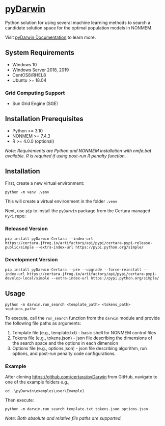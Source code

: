 # [pyDarwin](https://certara.github.io/pyDarwin/html/index.html)

Python solution for using several machine learning methods to search a candidate solution space for the optimal population models in NONMEM.

Visit [pyDarwin Documentation](https://certara.github.io/pyDarwin/html/index.html) to learn more.

## System Requirements

* Windows 10
* Windows Server 2018, 2019
* CentOS8/RHEL8
* Ubuntu >= 18.04

###  Grid Computing Support
* Sun Grid Engine (SGE)

## Installation Prerequisites

* Python >= 3.10
* NONMEM >= 7.4.3
* R >= 4.0.0 (optional)

*Note: Requirements are Python and NONMEM installation with nmfe.bat available. R is required if using post-run R penalty function.*


## Installation

First, create a new virtual environment: 

`python -m venv .venv`

This will create a virtual environment in the folder `.venv`

Next, use `pip` to install the `pyDarwin` package from the Certara managed `PyPi` repo:

### Released Version

`pip install pyDarwin-Certara --index-url https://certara.jfrog.io/artifactory/api/pypi/certara-pypi-release-public/simple --extra-index-url https://pypi.python.org/simple/`

### Development Version

`pip install pyDarwin-Certara --pre --upgrade --force-reinstall --index-url https://certara.jfrog.io/artifactory/api/pypi/certara-pypi-develop-local/simple --extra-index-url https://pypi.python.org/simple/`

## Usage

`python -m darwin.run_search <template_path> <tokens_path> <options_path>`

To execute, call the `run_search` function from the `darwin` module and provide the following file paths as arguments:

1. Template file (e.g., template.txt) - basic shell for NONMEM control files
2. Tokens file (e.g., tokens.json) - json file describing the dimensions of the search space and the options in each dimension
3. Options file (e.g., options.json) - json file describing algorithm, run options, and post-run penalty code configurations.

### Example

After cloning https://github.com/certara/pyDarwin from GitHub, navigate to one of the example folders e.g., 

`cd .\pyDarwin\examples\user\Example1`

Then execute:

`python -m darwin.run_search template.txt tokens.json options.json`

*Note: Both absolute and relative file paths are supported.*
